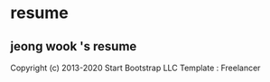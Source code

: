 # resume
## jeong wook 's resume

Copyright (c) 2013-2020 Start Bootstrap LLC
Template : Freelancer
